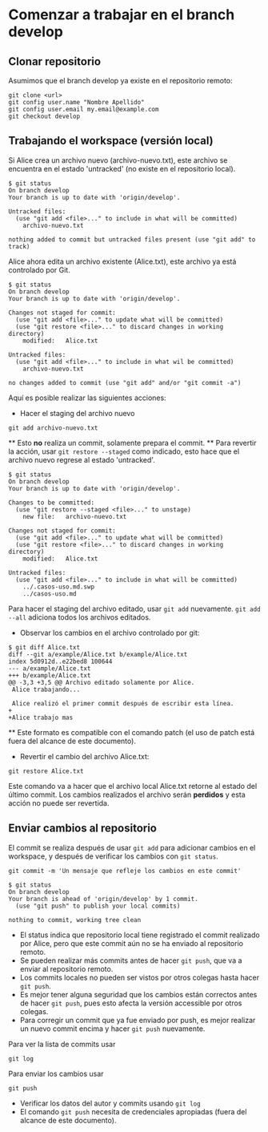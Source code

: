 # Comenzar a trabajar en el branch develop

## Clonar repositorio

Asumimos que el branch develop ya existe en el repositorio remoto:

```ssh
git clone <url>
git config user.name "Nombre Apellido"
git config user.email my.email@example.com
git checkout develop
```

## Trabajando el workspace (versión local)

Si Alice crea un archivo nuevo (archivo-nuevo.txt), este archivo se encuentra en el estado 'untracked' (no existe en el repositorio local).

```
$ git status
On branch develop 
Your branch is up to date with 'origin/develop'.

Untracked files:
  (use "git add <file>..." to include in what will be committed)
	archivo-nuevo.txt

nothing added to commit but untracked files present (use "git add" to track)
```

Alice ahora edita un archivo existente (Alice.txt), este archivo ya está controlado por Git.

```
$ git status
On branch develop 
Your branch is up to date with 'origin/develop'.

Changes not staged for commit:
  (use "git add <file>..." to update what will be committed)
  (use "git restore <file>..." to discard changes in working directory)
	modified:   Alice.txt

Untracked files:
  (use "git add <file>..." to include in what wil be committed)
	archivo-nuevo.txt

no changes added to commit (use "git add" and/or "git commit -a")
```

Aquí es posible realizar las siguientes acciones:

* Hacer el staging del archivo nuevo

```
git add archivo-nuevo.txt
```

** Esto **no** realiza un commit, solamente prepara el commit.
** Para revertir la acción, usar `git restore --staged` como indicado, esto hace que el archivo nuevo regrese al estado 'untracked'.

```
$ git status
On branch develop 
Your branch is up to date with 'origin/develop'.

Changes to be committed:
  (use "git restore --staged <file>..." to unstage)
	new file:   archivo-nuevo.txt

Changes not staged for commit:
  (use "git add <file>..." to update what will be committed)
  (use "git restore <file>..." to discard changes in working directory)
	modified:   Alice.txt

Untracked files:
  (use "git add <file>..." to include in what will be committed)
	../.casos-uso.md.swp
	../casos-uso.md

```

Para hacer el staging del archivo editado, usar `git add` nuevamente. `git add --all` adiciona todos los archivos editados.

* Observar los cambios en el archivo controlado por git:

```
$ git diff Alice.txt
diff --git a/example/Alice.txt b/example/Alice.txt
index 5d0912d..e22bed8 100644
--- a/example/Alice.txt
+++ b/example/Alice.txt
@@ -3,3 +3,5 @@ Archivo editado solamente por Alice.
 Alice trabajando...
 
 Alice realizó el primer commit después de escribir esta línea.
+
+Alice trabajo mas
```

** Este formato es compatible con el comando patch (el uso de patch está fuera del alcance de este documento).

* Revertir el cambio del archivo Alice.txt:

```
git restore Alice.txt
```

Este comando va a hacer que el archivo local Alice.txt retorne al estado del último commit. Los cambios realizados el archivo serán **perdidos** y esta acción no puede ser revertida.

## Enviar cambios al repositorio

El commit se realiza después de usar `git add` para adicionar cambios en el workspace, y después de verificar los cambios con `git status`.

```
git commit -m 'Un mensaje que refleje los cambios en este commit'
```

```
$ git status
On branch develop
Your branch is ahead of 'origin/develop' by 1 commit.
  (use "git push" to publish your local commits)

nothing to commit, working tree clean
```

* El status indica que repositorio local tiene registrado el commit realizado por Alice, pero que este commit aún no se ha enviado al repositorio remoto.
* Se pueden realizar más commits antes de hacer `git push`, que va a enviar al repositorio remoto.
* Los commits locales no pueden ser vistos por otros colegas hasta hacer `git push`.
* Es mejor tener alguna seguridad que los cambios están correctos antes de hacer `git push`, pues esto afecta la versión accessible por otros colegas.
* Para corregir un commit que ya fue enviado por push, es mejor realizar un nuevo commit encima y hacer `git push` nuevamente.

Para ver la lista de commits usar

```
git log
```

Para enviar los cambios usar

```
git push
```

* Verificar los datos del autor y commits usando `git log`
* El comando `git push` necesita de credenciales apropiadas (fuera del alcance de este documento).
